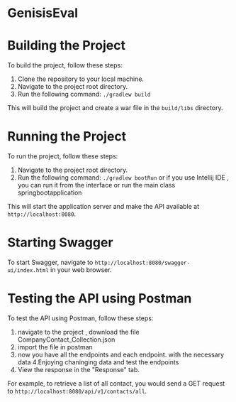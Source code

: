 # GenisisEval

# Building the Project

To build the project, follow these steps:

1. Clone the repository to your local machine.
2. Navigate to the project root directory.
3. Run the following command: `./gradlew build`

This will build the project and create a war file in the `build/libs` directory.

# Running the Project

To run the project, follow these steps:

1. Navigate to the project root directory.
2. Run the following command: `./gradlew bootRun` or if you use Intellij IDE , you can run it from the interface 
or run the main class springbootapplication


This will start the application server and make the API available at `http://localhost:8080`.


# Starting Swagger

To start Swagger, navigate to `http://localhost:8080/swagger-ui/index.html` in your web browser.


# Testing the API using Postman

To test the API using Postman, follow these steps:


1. navigate to the project , download the file CompanyContact_Collection.json
2. import the file in postman
3. now you have all the endpoints and each endpoint. with the necessary data
4.Enjoying chaninging data and test the endpoints 
5. View the response in the "Response" tab.

For example, to retrieve a list of all contact, you would send a GET request to `http://localhost:8080/api/v1/contacts/all`.


